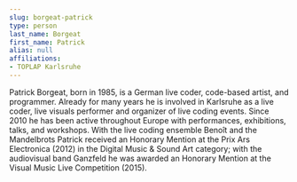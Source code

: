 ```yaml
---
slug: borgeat-patrick
type: person
last_name: Borgeat
first_name: Patrick
alias: null
affiliations:
- TOPLAP Karlsruhe
---
```


Patrick Borgeat, born in 1985, is a German live coder, code-based artist, and programmer. Already for many years he is involved in Karlsruhe as a live coder, live visuals performer and organizer of live coding events. Since 2010 he has been active throughout Europe with performances, exhibitions, talks, and workshops. With the live coding ensemble Benoît and the Mandelbrots Patrick received an Honorary Mention at the Prix Ars Electronica (2012) in the Digital Music & Sound Art category; with the audiovisual band Ganzfeld he was awarded an Honorary Mention at the Visual Music Live Competition (2015).